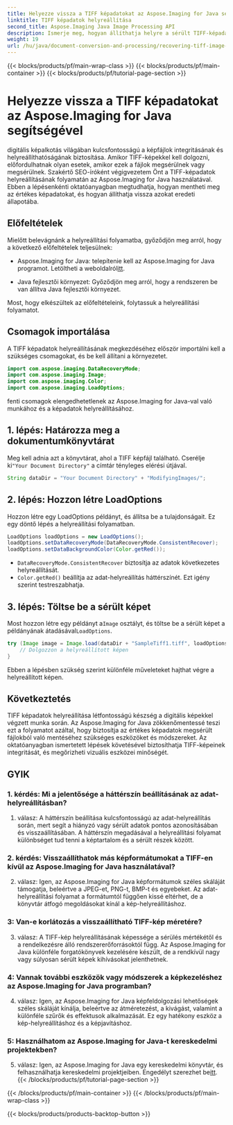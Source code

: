 ```yaml
---
title: Helyezze vissza a TIFF képadatokat az Aspose.Imaging for Java segítségével
linktitle: TIFF képadatok helyreállítása
second_title: Aspose.Imaging Java Image Processing API
description: Ismerje meg, hogyan állíthatja helyre a sérült TIFF-képadatokat az Aspose.Imaging for Java segítségével. Állítsa vissza a kép integritását ezzel a lépésenkénti útmutatóval.
weight: 19
url: /hu/java/document-conversion-and-processing/recovering-tiff-image-data/
---
```


{{< blocks/products/pf/main-wrap-class >}}
{{< blocks/products/pf/main-container >}}
{{< blocks/products/pf/tutorial-page-section >}}

# Helyezze vissza a TIFF képadatokat az Aspose.Imaging for Java segítségével

digitális képalkotás világában kulcsfontosságú a képfájlok integritásának és helyreállíthatóságának biztosítása. Amikor TIFF-képekkel kell dolgozni, előfordulhatnak olyan esetek, amikor ezek a fájlok megsérülnek vagy megsérülnek. Szakértő SEO-íróként végigvezetem Önt a TIFF-képadatok helyreállításának folyamatán az Aspose.Imaging for Java használatával. Ebben a lépésenkénti oktatóanyagban megtudhatja, hogyan mentheti meg az értékes képadatokat, és hogyan állíthatja vissza azokat eredeti állapotába.

## Előfeltételek

Mielőtt belevágnánk a helyreállítási folyamatba, győződjön meg arról, hogy a következő előfeltételek teljesülnek:

-  Aspose.Imaging for Java: telepítenie kell az Aspose.Imaging for Java programot. Letöltheti a weboldalról[itt](https://releases.aspose.com/imaging/java/).

- Java fejlesztői környezet: Győződjön meg arról, hogy a rendszeren be van állítva Java fejlesztői környezet.

Most, hogy elkészültek az előfeltételeink, folytassuk a helyreállítási folyamatot.

## Csomagok importálása

A TIFF képadatok helyreállításának megkezdéséhez először importálni kell a szükséges csomagokat, és be kell állítani a környezetet.


```java
import com.aspose.imaging.DataRecoveryMode;
import com.aspose.imaging.Image;
import com.aspose.imaging.Color;
import com.aspose.imaging.LoadOptions;
```

fenti csomagok elengedhetetlenek az Aspose.Imaging for Java-val való munkához és a képadatok helyreállításához.


## 1. lépés: Határozza meg a dokumentumkönyvtárat

 Meg kell adnia azt a könyvtárat, ahol a TIFF képfájl található. Cserélje ki`"Your Document Directory"` a címtár tényleges elérési útjával.

```java
String dataDir = "Your Document Directory" + "ModifyingImages/";
```

## 2. lépés: Hozzon létre LoadOptions

Hozzon létre egy LoadOptions példányt, és állítsa be a tulajdonságait. Ez egy döntő lépés a helyreállítási folyamatban.

```java
LoadOptions loadOptions = new LoadOptions();
loadOptions.setDataRecoveryMode(DataRecoveryMode.ConsistentRecover);
loadOptions.setDataBackgroundColor(Color.getRed());
```

- `DataRecoveryMode.ConsistentRecover` biztosítja az adatok következetes helyreállítását.
- `Color.getRed()` beállítja az adat-helyreállítás háttérszínét. Ezt igény szerint testreszabhatja.

## 3. lépés: Töltse be a sérült képet

 Most hozzon létre egy példányt a`Image` osztályt, és töltse be a sérült képet a példányának átadásával`LoadOptions`.

```java
try (Image image = Image.load(dataDir + "SampleTiff1.tiff", loadOptions)) {
    // Dolgozzon a helyreállított képen
}
```

Ebben a lépésben szükség szerint különféle műveleteket hajthat végre a helyreállított képen.

## Következtetés

TIFF képadatok helyreállítása létfontosságú készség a digitális képekkel végzett munka során. Az Aspose.Imaging for Java zökkenőmentessé teszi ezt a folyamatot azáltal, hogy biztosítja az értékes képadatok megsérült fájlokból való mentéséhez szükséges eszközöket és módszereket. Az oktatóanyagban ismertetett lépések követésével biztosíthatja TIFF-képeinek integritását, és megőrizheti vizuális eszközei minőségét.

## GYIK

### 1. kérdés: Mi a jelentősége a háttérszín beállításának az adat-helyreállításban?

1. válasz: A háttérszín beállítása kulcsfontosságú az adat-helyreállítás során, mert segít a hiányzó vagy sérült adatok pontos azonosításában és visszaállításában. A háttérszín megadásával a helyreállítási folyamat különbséget tud tenni a képtartalom és a sérült részek között.

### 2. kérdés: Visszaállíthatok más képformátumokat a TIFF-en kívül az Aspose.Imaging for Java használatával?

2. válasz: Igen, az Aspose.Imaging for Java képformátumok széles skáláját támogatja, beleértve a JPEG-et, PNG-t, BMP-t és egyebeket. Az adat-helyreállítási folyamat a formátumtól függően kissé eltérhet, de a könyvtár átfogó megoldásokat kínál a kép-helyreállításhoz.

### 3: Van-e korlátozás a visszaállítható TIFF-kép méretére?

3. válasz: A TIFF-kép helyreállításának képessége a sérülés mértékétől és a rendelkezésre álló rendszererőforrásoktól függ. Az Aspose.Imaging for Java különféle forgatókönyvek kezelésére készült, de a rendkívül nagy vagy súlyosan sérült képek kihívásokat jelenthetnek.

### 4: Vannak további eszközök vagy módszerek a képkezeléshez az Aspose.Imaging for Java programban?

4. válasz: Igen, az Aspose.Imaging for Java képfeldolgozási lehetőségek széles skáláját kínálja, beleértve az átméretezést, a kivágást, valamint a különféle szűrők és effektusok alkalmazását. Ez egy hatékony eszköz a kép-helyreállításhoz és a képjavításhoz.

### 5: Használhatom az Aspose.Imaging for Java-t kereskedelmi projektekben?

5. válasz: Igen, az Aspose.Imaging for Java egy kereskedelmi könyvtár, és felhasználhatja kereskedelmi projektjeiben. Engedélyt szerezhet be[itt](https://purchase.aspose.com/buy).
{{< /blocks/products/pf/tutorial-page-section >}}

{{< /blocks/products/pf/main-container >}}
{{< /blocks/products/pf/main-wrap-class >}}

{{< blocks/products/products-backtop-button >}}
